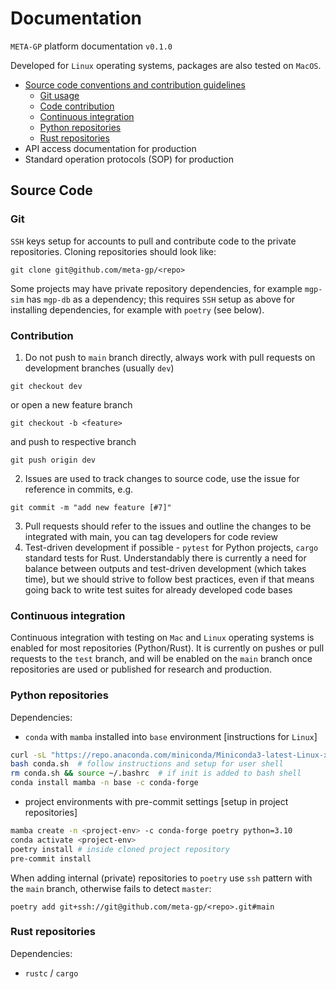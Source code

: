 # Documentation

`META-GP` platform documentation `v0.1.0`

Developed for `Linux` operating systems, packages are also tested on `MacOS`.

- [Source code conventions and contribution guidelines](#source-code)
  - [Git usage](#git)
  - [Code contribution](#contribution)
  - [Continuous integration](#continuous-integration)
  - [Python repositories](#python-repositories)
  - [Rust repositories](#rust-repositories)
- API access documentation for production
- Standard operation protocols (SOP) for production

## Source Code

### Git

`SSH` keys setup for accounts to pull and contribute code to the private repositories. Cloning repositories should look like:

```
git clone git@github.com/meta-gp/<repo>
```

Some projects may have private repository dependencies, for example `mgp-sim` has `mgp-db` as a dependency; this requires `SSH` setup as above for installing dependencies, for example with `poetry` (see below).


### Contribution

1. Do not push to `main` branch directly, always work with pull requests on development branches (usually `dev`)

```
git checkout dev
```

or open a new feature branch

```
git checkout -b <feature>
```

and push to respective branch

```
git push origin dev
```

2. Issues are used to track changes to source code, use the issue for reference in commits, e.g.

```
git commit -m "add new feature [#7]"
```

3. Pull requests should refer to the issues and outline the changes to be integrated with main, you can tag developers for code review 
5. Test-driven development if possible - `pytest` for Python projects, `cargo` standard tests for Rust. Understandably there is currently a need for balance between outputs and test-driven development (which takes time), but we should strive to follow best practices, even if that means going back to write test suites for already developed code bases

### Continuous integration


Continuous integration with testing on `Mac` and `Linux` operating systems is enabled for most repositories (Python/Rust). It is currently on pushes or pull requests to the `test` branch, and will be enabled on the `main` branch once repositories are used or published for research and production.


### Python repositories

Dependencies:

* `conda` with `mamba` installed into `base` environment [instructions for `Linux`]

```bash
curl -sL "https://repo.anaconda.com/miniconda/Miniconda3-latest-Linux-x86_64.sh" > conda.sh
bash conda.sh  # follow instructions and setup for user shell
rm conda.sh && source ~/.bashrc  # if init is added to bash shell
conda install mamba -n base -c conda-forge 
```

* project environments with pre-commit settings [setup in project repositories]

```bash
mamba create -n <project-env> -c conda-forge poetry python=3.10
conda activate <project-env>
poetry install # inside cloned project repository
pre-commit install
```

When adding internal (private) repositories to `poetry` use `ssh` pattern with the `main` branch, otherwise fails to detect `master`:

```
poetry add git+ssh://git@github.com/meta-gp/<repo>.git#main
```

### Rust repositories

Dependencies:

* `rustc` / `cargo`

